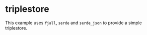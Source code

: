 # triplestore

This example uses `fjall`, `serde` and `serde_json` to provide a simple triplestore.
